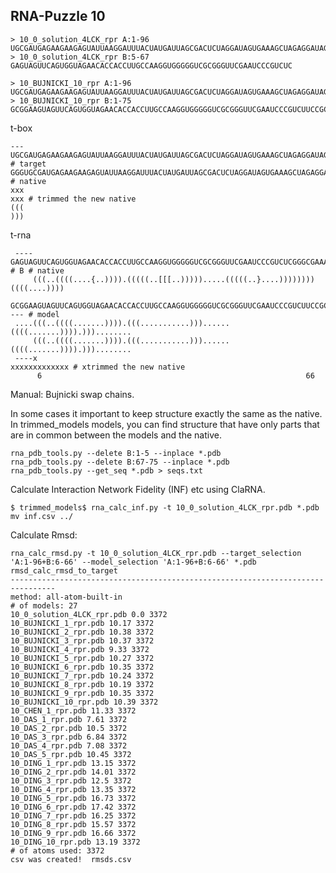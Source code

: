 RNA-Puzzle 10
-----------------------------------------------------------------------------

```
> 10_0_solution_4LCK_rpr A:1-96
UGCGAUGAGAAGAAGAGUAUUAAGGAUUUACUAUGAUUAGCGACUCUAGGAUAGUGAAAGCUAGAGGAUAGUAACCUUAAGAAGGCACUUCGAGCA
> 10_0_solution_4LCK_rpr B:5-67
GAGUAGUUCAGUGGUAGAACACCACCUUGCCAAGGUGGGGGUCGCGGGUUCGAAUCCCGUCUC

> 10_BUJNICKI_10_rpr A:1-96
UGCGAUGAGAAGAAGAGUAUUAAGGAUUUACUAUGAUUAGCGACUCUAGGAUAGUGAAAGCUAGAGGAUAGUAACCUUAAGAAGGCACUUCGAGCA
> 10_BUJNICKI_10_rpr B:1-75
GCGGAAGUAGUUCAGUGGUAGAACACCACCUUGCCAAGGUGGGGGUCGCGGGUUCGAAUCCCGUCUUCCGCUCCA
```

t-box
```
---UGCGAUGAGAAGAAGAGUAUUAAGGAUUUACUAUGAUUAGCGACUCUAGGAUAGUGAAAGCUAGAGGAUAGUAACCUUAAGAAGGCACUUCGAGCA # target
GGGUGCGAUGAGAAGAAGAGUAUUAAGGAUUUACUAUGAUUAGCGACUCUAGGAUAGUGAAAGCUAGAGGAUAGUAACCUUAAGAAGGCACUUCGAGCACCC # native
xxx                                                                                                xxx # trimmed the new native
(((                                                                                                )))
```

t-rna

```
 ----GAGUAGUUCAGUGGUAGAACACCACCUUGCCAAGGUGGGGGUCGCGGGUUCGAAUCCCGUCUCGGGCGAAAGCCC # B # native
     (((..((((....{..)))).(((((..[[[..))))).....(((((..}....))))))))((((....))))
 GCGGAAGUAGUUCAGUGGUAGAACACCACCUUGCCAAGGUGGGGGUCGCGGGUUCGAAUCCCGUCUUCCGCUCCA---- # model
 ....(((..((((.......)))).(((...........)))......((((.......)))).)))........
     (((..((((.......)))).(((...........)))......((((.......)))).)))........
 ----x                                                             xxxxxxxxxxxxx # xtrimmed the new native
      6                                                           66
```

Manual: Bujnicki swap chains.

In some cases it important to keep structure exactly the same as the native. In trimmed_models models, you can find structure that have only parts that are in common between the models and the native.

	rna_pdb_tools.py --delete B:1-5 --inplace *.pdb
	rna_pdb_tools.py --delete B:67-75 --inplace *.pdb	
	rna_pdb_tools.py --get_seq *.pdb > seqs.txt

Calculate Interaction Network Fidelity (INF) etc using ClaRNA.
	
	$ trimmed_models$ rna_calc_inf.py -t 10_0_solution_4LCK_rpr.pdb *.pdb
	mv inf.csv ../

Calculate Rmsd:

```
rna_calc_rmsd.py -t 10_0_solution_4LCK_rpr.pdb --target_selection 'A:1-96+B:6-66' --model_selection 'A:1-96+B:6-66' *.pdb
rmsd_calc_rmsd_to_target
--------------------------------------------------------------------------------
method: all-atom-built-in
# of models: 27
10_0_solution_4LCK_rpr.pdb 0.0 3372
10_BUJNICKI_1_rpr.pdb 10.17 3372
10_BUJNICKI_2_rpr.pdb 10.38 3372
10_BUJNICKI_3_rpr.pdb 10.37 3372
10_BUJNICKI_4_rpr.pdb 9.33 3372
10_BUJNICKI_5_rpr.pdb 10.27 3372
10_BUJNICKI_6_rpr.pdb 10.35 3372
10_BUJNICKI_7_rpr.pdb 10.24 3372
10_BUJNICKI_8_rpr.pdb 10.19 3372
10_BUJNICKI_9_rpr.pdb 10.35 3372
10_BUJNICKI_10_rpr.pdb 10.39 3372
10_CHEN_1_rpr.pdb 11.33 3372
10_DAS_1_rpr.pdb 7.61 3372
10_DAS_2_rpr.pdb 10.5 3372
10_DAS_3_rpr.pdb 6.84 3372
10_DAS_4_rpr.pdb 7.08 3372
10_DAS_5_rpr.pdb 10.45 3372
10_DING_1_rpr.pdb 13.15 3372
10_DING_2_rpr.pdb 14.01 3372
10_DING_3_rpr.pdb 12.5 3372
10_DING_4_rpr.pdb 13.35 3372
10_DING_5_rpr.pdb 16.73 3372
10_DING_6_rpr.pdb 17.42 3372
10_DING_7_rpr.pdb 16.25 3372
10_DING_8_rpr.pdb 15.57 3372
10_DING_9_rpr.pdb 16.66 3372
10_DING_10_rpr.pdb 13.19 3372
# of atoms used: 3372
csv was created!  rmsds.csv
```
